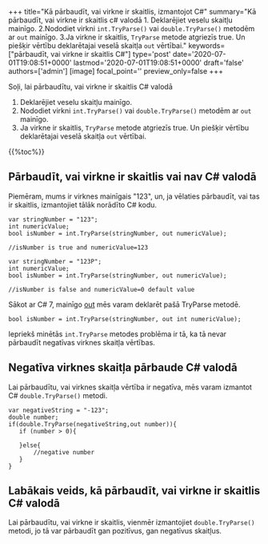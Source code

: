+++
title="Kā pārbaudīt, vai virkne ir skaitlis, izmantojot C#"
summary="Kā pārbaudīt, vai virkne ir skaitlis c# valodā 1. Deklarējiet veselu skaitļu mainīgo. 2.Nododiet virkni `int.TryParse()` vai `double.TryParse()` metodēm ar `out` mainīgo. 3.Ja virkne ir skaitlis, `TryParse` metode atgriezīs true. Un piešķir vērtību deklarētajai veselā skaitļa `out` vērtībai."
keywords=["pārbaudīt, vai virkne ir skaitlis C#"]
type='post'
date='2020-07-01T19:08:51+0000'
lastmod='2020-07-01T19:08:51+0000'
draft='false'
authors=['admin']
[image]
focal_point=''
preview_only=false
+++

Soļi, lai pārbaudītu, vai virkne ir skaitlis C# valodā

1. Deklarējiet veselu skaitļu mainīgo.
2. Nododiet virkni `int.TryParse()` vai `double.TryParse()` metodēm ar `out` mainīgo.
3. Ja virkne ir skaitlis, `TryParse` metode atgriezīs true. Un piešķir vērtību deklarētajai veselā skaitļa `out` vērtībai.

{{%toc%}}

## Pārbaudīt, vai virkne ir skaitlis vai nav C# valodā 

Piemēram, mums ir virknes mainīgais "123", un, ja vēlaties pārbaudīt, vai tas ir skaitlis, izmantojiet tālāk norādīto C# kodu.

```
var stringNumber = "123";
int numericValue;
bool isNumber = int.TryParse(stringNumber, out numericValue);

//isNumber is true and numericValue=123

var stringNumber = "123P";
int numericValue;
bool isNumber = int.TryParse(stringNumber, out numericValue);

//isNumber is false and numericValue=0 default value

```

Sākot ar C# 7, mainīgo [out](https://www.arungudelli.com/tutorial/c-sharp/difference-between-ref-and-out-parameters-in-c-sharp/) mēs varam deklarēt pašā TryParse metodē.

```
bool isNumber = int.TryParse(stringNumber, out int numericValue);

```

Iepriekš minētās `int.TryParse` metodes problēma ir tā, ka tā nevar pārbaudīt negatīvas virknes skaitļa vērtības.

## Negatīva virknes skaitļa pārbaude C# valodā 

Lai pārbaudītu, vai virknes skaitļa vērtība ir negatīva, mēs varam izmantot C# `double.TryParse()` metodi.

```
var negativeString = "-123";
double number;
if(double.TryParse(negativeString,out number)){
   if (number > 0){

   }else{
       //negative number 
   }   
}
```

## Labākais veids, kā pārbaudīt, vai virkne ir skaitlis C# valodā 

Lai pārbaudītu, vai virkne ir skaitlis, vienmēr izmantojiet `double.TryParse()` metodi, jo tā var pārbaudīt gan pozitīvus, gan negatīvus skaitļus.
